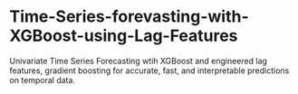# Time-Series-forevasting-with-XGBoost-using-Lag-Features
Univariate Time Series Forecasting wtih XGBoost and engineered lag features, gradient boosting for accurate, fast, and interpretable predictions on temporal data.
